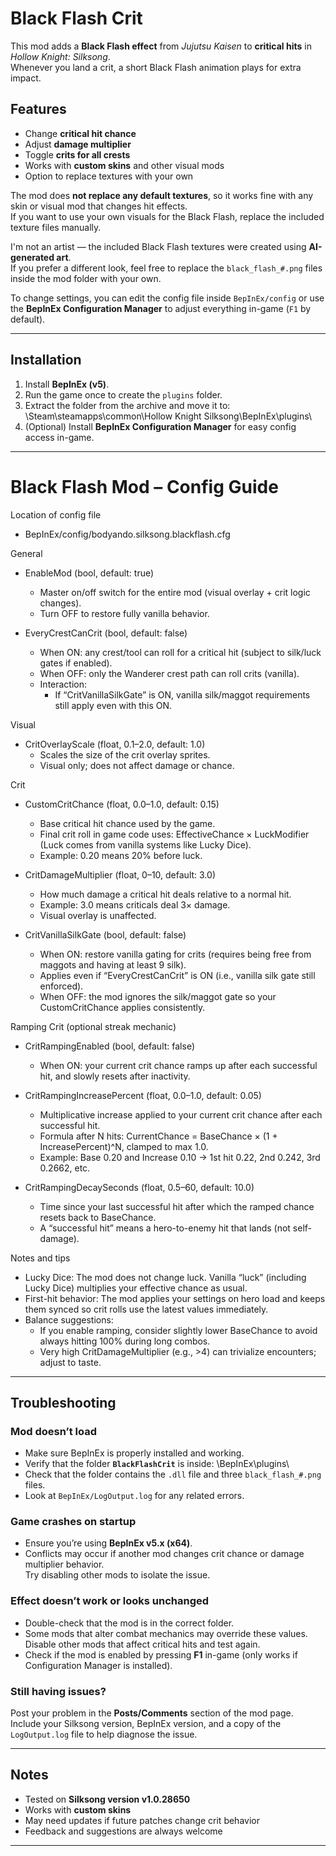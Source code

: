 # Black Flash Crit

This mod adds a **Black Flash effect** from *Jujutsu Kaisen* to **critical hits** in *Hollow Knight: Silksong*.  
Whenever you land a crit, a short Black Flash animation plays for extra impact.

## Features

- Change **critical hit chance**
- Adjust **damage multiplier**
- Toggle **crits for all crests**
- Works with **custom skins** and other visual mods
- Option to replace textures with your own

The mod does **not replace any default textures**, so it works fine with any skin or visual mod that changes hit effects.  
If you want to use your own visuals for the Black Flash, replace the included texture files manually.  

 I'm not an artist — the included Black Flash textures were created using **AI-generated art**.  
 If you prefer a different look, feel free to replace the `black_flash_#.png` files inside the mod folder with your own.

To change settings, you can edit the config file inside `BepInEx/config` or use the **BepInEx Configuration Manager** to adjust everything in-game (`F1` by default).

---

## Installation

1. Install **BepInEx (v5)**.  
2. Run the game once to create the `plugins` folder.  
3. Extract the folder from the archive and move it to:
   \Steam\steamapps\common\Hollow Knight Silksong\BepInEx\plugins\
4. (Optional) Install **BepInEx Configuration Manager** for easy config access in-game.

---

# Black Flash Mod – Config Guide

Location of config file
- BepInEx/config/bodyando.silksong.blackflash.cfg

General
- EnableMod (bool, default: true)
  - Master on/off switch for the entire mod (visual overlay + crit logic changes).
  - Turn OFF to restore fully vanilla behavior.

- EveryCrestCanCrit (bool, default: false)
  - When ON: any crest/tool can roll for a critical hit (subject to silk/luck gates if enabled).
  - When OFF: only the Wanderer crest path can roll crits (vanilla).
  - Interaction:
    - If “CritVanillaSilkGate” is ON, vanilla silk/maggot requirements still apply even with this ON.

Visual
- CritOverlayScale (float, 0.1–2.0, default: 1.0)
  - Scales the size of the crit overlay sprites.
  - Visual only; does not affect damage or chance.

Crit
- CustomCritChance (float, 0.0–1.0, default: 0.15)
  - Base critical hit chance used by the game.
  - Final crit roll in game code uses: EffectiveChance × LuckModifier (Luck comes from vanilla systems like Lucky Dice).
  - Example: 0.20 means 20% before luck.

- CritDamageMultiplier (float, 0–10, default: 3.0)
  - How much damage a critical hit deals relative to a normal hit.
  - Example: 3.0 means criticals deal 3× damage.
  - Visual overlay is unaffected.

- CritVanillaSilkGate (bool, default: false)
  - When ON: restore vanilla gating for crits (requires being free from maggots and having at least 9 silk).
  - Applies even if “EveryCrestCanCrit” is ON (i.e., vanilla silk gate still enforced).
  - When OFF: the mod ignores the silk/maggot gate so your CustomCritChance applies consistently.

Ramping Crit (optional streak mechanic)
- CritRampingEnabled (bool, default: false)
  - When ON: your current crit chance ramps up after each successful hit, and slowly resets after inactivity.

- CritRampingIncreasePercent (float, 0.0–1.0, default: 0.05)
  - Multiplicative increase applied to your current crit chance after each successful hit.
  - Formula after N hits: CurrentChance = BaseChance × (1 + IncreasePercent)^N, clamped to max 1.0.
  - Example: Base 0.20 and Increase 0.10 → 1st hit 0.22, 2nd 0.242, 3rd 0.2662, etc.

- CritRampingDecaySeconds (float, 0.5–60, default: 10.0)
  - Time since your last successful hit after which the ramped chance resets back to BaseChance.
  - A “successful hit” means a hero-to-enemy hit that lands (not self-damage).

Notes and tips
- Lucky Dice: The mod does not change luck. Vanilla “luck” (including Lucky Dice) multiplies your effective chance as usual.
- First-hit behavior: The mod applies your settings on hero load and keeps them synced so crit rolls use the latest values immediately.
- Balance suggestions:
  - If you enable ramping, consider slightly lower BaseChance to avoid always hitting 100% during long combos.
  - Very high CritDamageMultiplier (e.g., >4) can trivialize encounters; adjust to taste.

---

## Troubleshooting

### Mod doesn’t load
- Make sure BepInEx is properly installed and working.  
- Verify that the folder **`BlackFlashCrit`** is inside:
  \BepInEx\plugins\
- Check that the folder contains the `.dll` file and three `black_flash_#.png` files.  
- Look at `BepInEx/LogOutput.log` for any related errors.

### Game crashes on startup
- Ensure you’re using **BepInEx v5.x (x64)**.  
- Conflicts may occur if another mod changes crit chance or damage multiplier behavior.  
  Try disabling other mods to isolate the issue.

### Effect doesn’t work or looks unchanged
- Double-check that the mod is in the correct folder.  
- Some mods that alter combat mechanics may override these values.  
  Disable other mods that affect critical hits and test again.  
- Check if the mod is enabled by pressing **F1** in-game (only works if Configuration Manager is installed).

### Still having issues?
Post your problem in the **Posts/Comments** section of the mod page.  
Include your Silksong version, BepInEx version, and a copy of the `LogOutput.log` file to help diagnose the issue.

---

## Notes

- Tested on **Silksong version v1.0.28650**
- Works with **custom skins**
- May need updates if future patches change crit behavior
- Feedback and suggestions are always welcome

---
